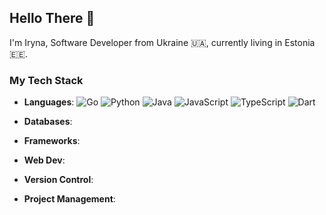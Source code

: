## Hello There 👋

I'm Iryna, Software Developer from Ukraine 🇺🇦, currently living in Estonia 🇪🇪.

### My Tech Stack
- **Languages**: ![Go](https://img.shields.io/badge/Go-F5DEB3?logo=go&logoColor=00ADD8)
![Python](https://img.shields.io/badge/Python-F5DEB3?logo=python&logoColor=3776AB)
![Java](https://img.shields.io/badge/Java-F5DEB3?logo=openjdk&logoColor=007396)
![JavaScript](https://img.shields.io/badge/JavaScript-F5DEB3?logo=javascript&logoColor=F7DF1E)
![TypeScript](https://img.shields.io/badge/TypeScript-505050?logo=typescript&logoColor=3178C6)
![Dart](https://img.shields.io/badge/Dart-505050?logo=dart&logoColor=0175C2)

- **Databases**:
- **Frameworks**:
- **Web Dev**:
- **Version Control**:
- **Project Management**:

<!--
**veliryna/veliryna** is a ✨ _special_ ✨ repository because its `README.md` (this file) appears on your GitHub profile.

Here are some ideas to get you started:

- 🔭 I’m currently working on ...
- 🌱 I’m currently learning ...
- 👯 I’m looking to collaborate on ...
- 🤔 I’m looking for help with ...
- 💬 Ask me about ...
- 📫 How to reach me: ...
- 😄 Pronouns: ...
- ⚡ Fun fact: ...
-->
